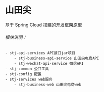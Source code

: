 # 山田尖
基于 Spring Cloud 搭建的开发框架原型

###### 模块说明：
    - stj-api-services API接口jar项目
        - stj-business-api-service 山田尖电商API
        - stj-wechat-api-service 微信API
    - stj-common 公共工具
    - stj-config 配置
    - stj-services web服务
        - stj-business-web 山田尖电商web
